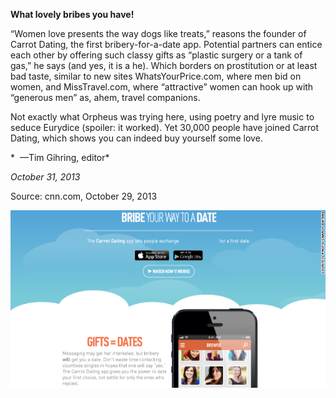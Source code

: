 **What lovely bribes you have!**

 “Women love presents the way dogs like treats,” reasons the founder of Carrot Dating, the first bribery-for-a-date app. Potential partners can entice each other by offering such classy gifts as “plastic surgery or a tank of gas,” he says (and yes, it is a he). Which borders on prostitution or at least bad taste, similar to new sites WhatsYourPrice.com, where men bid on women, and MissTravel.com, where “attractive” women can hook up with “generous men” as, ahem, travel companions. 

Not exactly what Orpheus was trying here, using poetry and lyre music to seduce Eurydice (spoiler: it worked). Yet 30,000 people have joined Carrot Dating, which shows you can indeed buy yourself some love.

*  —Tim Gihring, editor*

*October 31, 2013*

Source: cnn.com, October 29, 2013

![](../images/13.10.31_Gihring_bribedateEDIT.jpg)
